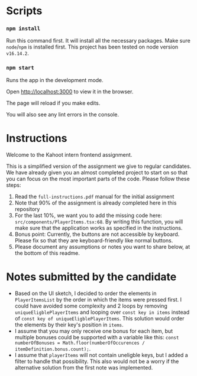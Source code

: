 # Scripts

### `npm install`

Run this command first. It will install all the necessary packages. Make sure `node`/`npm` is installed first. This project has been tested on node version `v16.14.2`.

### `npm start`

Runs the app in the development mode.

Open [http://localhost:3000](http://localhost:3000) to view it in the browser.

The page will reload if you make edits.

You will also see any lint errors in the console.

# Instructions

Welcome to the Kahoot intern frontend assignment.

This is a simplified version of the assignment we give to regular candidates. We have already given you an almost completed project to start on so that you can focus on the most important parts of the code. Please follow these steps:

1. Read the `full-instructions.pdf` manual for the initial assignment
2. Note that 90% of the assignment is already completed here in this repository
3. For the last 10%, we want you to add the missing code here: `src/components/PlayerItems.tsx:68`. By writing this function, you will make sure that the application works as specified in the instructions.
4. Bonus point: Currently, the buttons are not accessible by keyboard. Please fix so that they are keyboard-friendly like normal buttons.
5. Please document any assumptions or notes you want to share below, at the bottom of this readme.

# Notes submitted by the candidate

- Based on the UI sketch, I decided to order the elements in `PlayerItemsList` by the order in which the items were pressed first. I could have avoided some complexity and 2 loops by removing `uniqueEligblePlayerItems` and looping over `const key in items` instead of `const key of uniqueEligblePlayerItems`. This solution would order the elements by their key's position in `items`.
- I assume that you may only receive one bonus for each item, but multiple bonuses could be supported with a variable like this: 
`const numberOfBonuses = Math.floor(numberOfOccurences / itemDefinition.bonus.count);`.
- I assume that `playerItems` will not contain uneligble keys, but I added a filter to handle that possibility. This also would not be a worry if the alternative solution from the first note was implemented.

